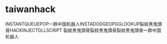 # taiwanhack
 INSTANTQUEUEPOP一群中国机器人INSTADODGEOPGGLOOKUP裂紋黑鬼頭骨HACKINJECTDLLSCRIPT 裂紋黑鬼頭骨裂紋黑鬼頭骨裂紋黑鬼頭骨一群中国机器人
